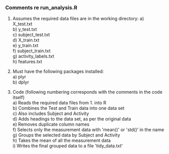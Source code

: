 ### Comments re run_analysis.R ###

1. Assumes the required data files are in the working directory:
      a) X_test.txt  
      b) y_test.txt  
      c) subject_test.txt  
      d) X_train.txt  
      e) y_train.txt  
      f) subject_train.txt  
      g) activity_labels.txt  
      h) features.txt  

2. Must have the following packages installed:  
      a) plyr  
      b) dplyr  

3. Code (following numbering corresponds with the comments in the code itself)  
      a) Reads the required data files from 1. into R  
      b) Combines the Test and Train data into one data set  
      c) Also includes Subject and Activity  
      d) Adds headings to the data set, as per the original data  
      e) Removes duplicate column names  
      f) Selects only the measurement data with 'mean()' or 'std()' in the name  
      g) Groups the selected data by Subject and Activity  
      h) Takes the mean of all the measurement data  
      i) Writes the final grouped data to a file 'tidy_data.txt'  